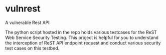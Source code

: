 # vulnrest
A vulnerable Rest API

The python script hosted in the repo holds various testcases for the ReST Web Service Security Testing. This project is helpful for you to understand the interception of ReST API endpoint request and conduct various security test cases on this testbed. 
